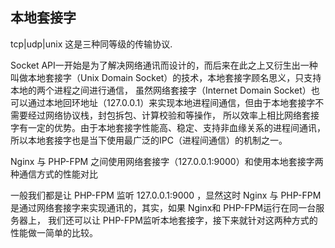 ## 本地套接字

tcp|udp|unix 这是三种同等级的传输协议.

Socket API一开始是为了解决网络通讯而设计的，而后来在此之上又衍生出一种叫做本地套接字（Unix Domain Socket）的技术，本地套接字顾名思义，只支持本地的两个进程之间进行通信，
虽然网络套接字（Internet Domain Socket）也可以通过本地回环地址（127.0.0.1）来实现本地进程间通信，但由于本地套接字不需要经过网络协议栈，封包拆包、计算校验和等操作，
所以效率上相比网络套接字有一定的优势。由于本地套接字性能高、稳定、支持非血缘关系的进程间通讯，所以本地套接字也是当下使用最广泛的IPC（进程间通信）的机制之一。

Nginx 与 PHP-FPM 之间使用网络套接字（127.0.0.1:9000）和使用本地套接字两种通信方式的性能对比

一般我们都是让 PHP-FPM 监听 127.0.0.1:9000 ，显然这时 Nginx 与 PHP-FPM 是通过网络套接字来实现通讯的，其实，如果 Nginx和 PHP-FPM运行在同一台服务器上，
我们还可以让 PHP-FPM监听本地套接字，接下来就针对这两种方式的性能做一简单的比较。